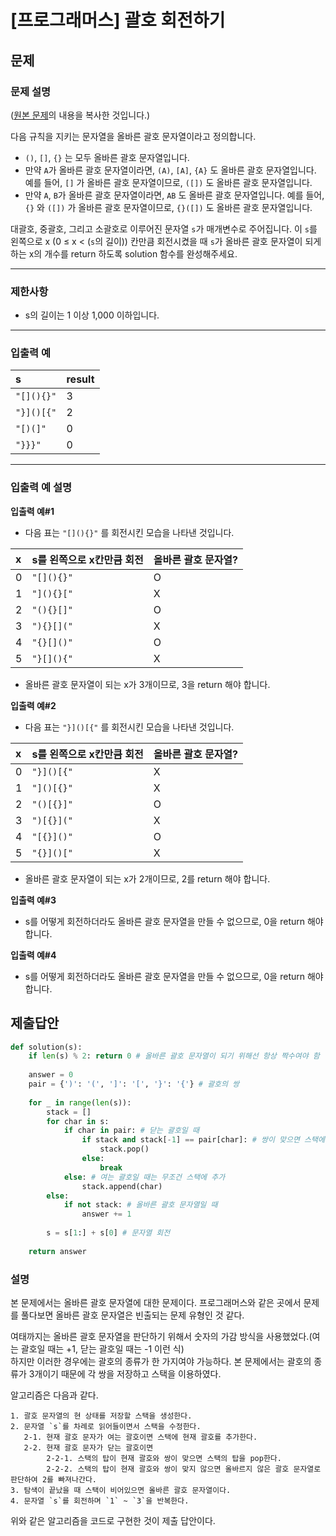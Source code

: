 # [프로그래머스] 괄호 회전하기
## 문제
### 문제 설명
([원본 문제](https://programmers.co.kr/learn/courses/30/lessons/76502)의 내용을 복사한 것입니다.)

다음 규칙을 지키는 문자열을 올바른 괄호 문자열이라고 정의합니다.

* `()`, `[]`, `{}` 는 모두 올바른 괄호 문자열입니다.
* 만약 `A`가 올바른 괄호 문자열이라면, `(A)`, `[A]`, `{A}` 도 올바른 괄호 문자열입니다. 예를 들어, `[]` 가 올바른 괄호 문자열이므로, `([])` 도 올바른 괄호 문자열입니다.
* 만약 `A`, `B`가 올바른 괄호 문자열이라면, `AB` 도 올바른 괄호 문자열입니다. 예를 들어, `{}` 와 `([])` 가 올바른 괄호 문자열이므로, `{}([])` 도 올바른 괄호 문자열입니다.

대괄호, 중괄호, 그리고 소괄호로 이루어진 문자열 `s`가 매개변수로 주어집니다. 이 `s`를 왼쪽으로 x (0 ≤ x < (`s`의 길이)) 칸만큼 회전시켰을 때 `s`가 올바른 괄호 문자열이 되게 하는 x의 개수를 return 하도록 solution 함수를 완성해주세요.

___

### 제한사항
* s의 길이는 1 이상 1,000 이하입니다.

___

### 입출력 예
|s|result|
|:---|:---|
|`"[](){}"`|3|
|`"}]()[{"`|2|
|`"[)(]"`|0|
|`"}}}"`|0|

___

### 입출력 예 설명
**입출력 예#1**
* 다음 표는 `"[](){}"` 를 회전시킨 모습을 나타낸 것입니다.

|x|s를 왼쪽으로 x칸만큼 회전|올바른 괄호 문자열?|
|:---|:---|:---|
|0|`"[](){}"`|O|
|1|`"](){}["`|X|
|2|`"(){}[]"`|O|
|3|`"){}[]("`|X|
|4|`"{}[]()"`|O|
|5|`"}[](){"`|X|

* 올바른 괄호 문자열이 되는 x가 3개이므로, 3을 return 해야 합니다.

**입출력 예#2**
* 다음 표는 `"}]()[{"` 를 회전시킨 모습을 나타낸 것입니다.

|x|s를 왼쪽으로 x칸만큼 회전|올바른 괄호 문자열?|
|:---|:---|:---|
|0|`"}]()[{"`|X|
|1|`"]()[{}"`|X|
|2|`"()[{}]"`|O|
|3|`")[{}]("`|X|
|4|`"[{}]()"`|O|
|5|`"{}]()["`|X|

* 올바른 괄호 문자열이 되는 x가 2개이므로, 2를 return 해야 합니다.

**입출력 예#3**
* s를 어떻게 회전하더라도 올바른 괄호 문자열을 만들 수 없으므로, 0을 return 해야 합니다.

**입출력 예#4**
* s를 어떻게 회전하더라도 올바른 괄호 문자열을 만들 수 없으므로, 0을 return 해야 합니다.

## 제출답안
```python
def solution(s):
    if len(s) % 2: return 0 # 올바른 괄호 문자열이 되기 위해선 항상 짝수여야 함
    
    answer = 0
    pair = {')': '(', ']': '[', '}': '{'} # 괄호의 쌍
    
    for _ in range(len(s)):
        stack = []
        for char in s:
            if char in pair: # 닫는 괄호일 때
                if stack and stack[-1] == pair[char]: # 쌍이 맞으면 스택에서 제거
                    stack.pop()
                else:
                    break
            else: # 여는 괄호일 때는 무조건 스택에 추가
                stack.append(char)
        else:
            if not stack: # 올바른 괄호 문자열일 때
                answer += 1
            
        s = s[1:] + s[0] # 문자열 회전
        
    return answer
```
### 설명
본 문제에서는 올바른 괄호 문자열에 대한 문제이다. 프로그래머스와 같은 곳에서 문제를 풀다보면 올바른 괄호 문자열은 빈출되는 문제 유형인 것 같다.

여태까지는 올바른 괄호 문자열을 판단하기 위해서 숫자의 가감 방식을 사용했었다.(여는 괄호일 때는 +1, 닫는 괄호일 때는 -1 이런 식)  
하지만 이러한 경우에는 괄호의 종류가 한 가지여야 가능하다. 본 문제에서는 괄호의 종류가 3개이기 때문에 각 쌍을 저장하고 스택을 이용하였다.

알고리즘은 다음과 같다.

```
1. 괄호 문자열의 현 상태를 저장할 스택을 생성한다.
2. 문자열 `s`를 차례로 읽어들이면서 스택을 수정한다.
   2-1. 현재 괄호 문자가 여는 괄호이면 스택에 현재 괄호를 추가한다.
   2-2. 현재 괄호 문자가 닫는 괄호이면
        2-2-1. 스택의 탑이 현재 괄호와 쌍이 맞으면 스택의 탑을 pop한다.
        2-2-2. 스택의 탑이 현재 괄호와 쌍이 맞지 않으면 올바르지 않은 괄호 문자열로 판단하여 2를 빠져나간다.
3. 탐색이 끝났을 때 스택이 비어있으면 올바른 괄호 문자열이다.
4. 문자열 `s`를 회전하며 `1` ~ `3`을 반복한다.
```

위와 같은 알고리즘을 코드로 구현한 것이 제출 답안이다.
